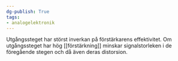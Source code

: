 ```yaml
---
dg-publish: True
tags: 
- analogelektronik
---
```

Utgångssteget har störst inverkan på förstärkarens effektivitet. Om utgångssteget har hög [[förstärkning]] minskar signalstorleken i de föregående stegen och då även deras distorsion.